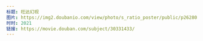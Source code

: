 ```yaml
---
标题: 旺达幻视
图片: https://img2.doubanio.com/view/photo/s_ratio_poster/public/p2628036511.jpg
时时: 2021
链接: https://movie.douban.com/subject/30331433/
---
```

